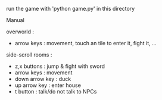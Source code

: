 
run the game with 'python game.py' in this directory

Manual

overworld :

- arrow keys : movement, touch an tile to enter it, fight it, ... 

side-scroll rooms :

- z,x buttons : jump & fight with sword
- arrow keys :  movement
- down arrow key : duck
- up arrow key : enter house
- t button : talk/do not talk to NPCs
